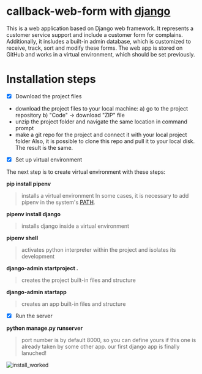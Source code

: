 # callback-web-form with [django](https://docs.djangoproject.com/en/3.2/)

This is a web application based on Django web framework. It represents a customer service support and include a customer form for complains. Additionally, it insludes a built-in admin database, which is customized to receive, track, sort and modify these forms. The web app is stored on GitHub and works in a virtual environment, which should be set previously.

# Installation steps

- [x] Download the project files

* download the project files to your local machine:
    a) go to the project repository
    b) "Code" -> download "ZIP" file
* unzip the project folder and navigate the same location in command prompt
* make a git repo for the project and connect it with your local project folder
Also, it is possible to clone this repo and pull it to your local disk. The result is the same.


- [x] Set up virtual environment

The next step is to create virtual environment with these steps:

**pip install pipenv** 
> installs a virtual environment
In some cases, it is necessary to add pipenv in the system's [PATH](https://superuser.com/questions/1372793/the-script-is-installed-in-directory-which-is-not-path).

**pipenv install django**
> installs django inside a virtual environment

**pipenv shell**
> activates python interpreter within the project and isolates its development

**django-admin startproject <project-name> .**
> creates the project built-in files and structure
    
**django-admin startapp <app-name>**
> creates an app built-in files and structure


- [x] Run the server

**python manage.py runserver <port-number>**
> port number is by default 8000, so you can define yours if this one is already taken by some other app.
> our first django app is finally lanuched!
    
![install_worked](https://user-images.githubusercontent.com/32877624/130936293-7933138a-1f07-4b4f-81cc-460d8bb3a673.png)
